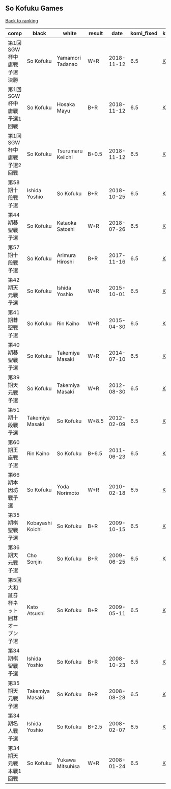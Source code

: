 ## So Kofuku Games

[Back to ranking](index.md)




| **comp** | **black** | **white** | **result** | **date** | **komi_fixed** | **kifu** | 
| --- | --- | --- | --- | --- | --- | --- |
| 第1回SGW杯中庸戦予選決勝 | So Kofuku | Yamamori Tadanao | W+R | 2018-11-12 | 6.5 | [Kifu](https://kifudepot.net/kifucontents.php?id=fR4JCIvV8uP9uv1gQ3FG6Q%3D%3D) | 
| 第1回SGW杯中庸戦予選1回戦 | So Kofuku | Hosaka Mayu | B+R | 2018-11-12 | 6.5 | [Kifu](https://kifudepot.net/kifucontents.php?id=ZZw93RxQ2eEJc2IRT8lbmQ%3D%3D) | 
| 第1回SGW杯中庸戦予選2回戦 | So Kofuku | Tsurumaru Keiichi | B+0.5 | 2018-11-12 | 6.5 | [Kifu](https://kifudepot.net/kifucontents.php?id=A1CGyLsqCmGKMx2%2FnJ5iVg%3D%3D) | 
| 第58期十段戦予選 | Ishida Yoshio | So Kofuku | B+R | 2018-10-25 | 6.5 | [Kifu](https://kifudepot.net/kifucontents.php?id=fFDO74jng%2BoS%2FWiYEKAt6Q%3D%3D) | 
| 第44期碁聖戦予選 | So Kofuku | Kataoka Satoshi | W+R | 2018-07-26 | 6.5 | [Kifu](https://kifudepot.net/kifucontents.php?id=IpeF%2FF1N7tshMIIvxujmyg%3D%3D) | 
| 第57期十段戦予選 | So Kofuku | Arimura Hiroshi | B+R | 2017-11-16 | 6.5 | [Kifu](https://kifudepot.net/kifucontents.php?id=LZk4cOsbh4PUiYlGwAZQqA%3D%3D) | 
| 第42期天元戦予選 | So Kofuku | Ishida Yoshio | W+R | 2015-10-01 | 6.5 | [Kifu](https://kifudepot.net/kifucontents.php?id=laFasorNVpt%2BP4ZmZzLotA%3D%3D) | 
| 第41期碁聖戦予選 | So Kofuku | Rin Kaiho | W+R | 2015-04-30 | 6.5 | [Kifu](https://kifudepot.net/kifucontents.php?id=GLwdBhPrPghwvMkSUelLRw%3D%3D) | 
| 第40期碁聖戦予選 | So Kofuku | Takemiya Masaki | W+R | 2014-07-10 | 6.5 | [Kifu](https://kifudepot.net/kifucontents.php?id=xsgGz0AA5we8q%2B4g%2FRg%2B%2FQ%3D%3D) | 
| 第39期天元戦予選 | So Kofuku | Takemiya Masaki | W+R | 2012-08-30 | 6.5 | [Kifu](https://kifudepot.net/kifucontents.php?id=bZicWFFyNspbOr1k02LTrQ%3D%3D) | 
| 第51期十段戦予選 | Takemiya Masaki | So Kofuku | W+8.5 | 2012-02-09 | 6.5 | [Kifu](https://kifudepot.net/kifucontents.php?id=zOkxLi7NcLaL4bldQGApHQ%3D%3D) | 
| 第60期王座戦予選 | Rin Kaiho | So Kofuku | B+6.5 | 2011-06-23 | 6.5 | [Kifu](https://kifudepot.net/kifucontents.php?id=sgbYiNl%2BCbfswzOD2jG3Pw%3D%3D) | 
| 第66期本因坊戦予選 | So Kofuku | Yoda Norimoto | W+R | 2010-02-18 | 6.5 | [Kifu](https://kifudepot.net/kifucontents.php?id=ina0uuPPqoSggqsQrrs5Hg%3D%3D) | 
| 第35期棋聖戦予選 | Kobayashi Koichi | So Kofuku | B+R | 2009-10-15 | 6.5 | [Kifu](https://kifudepot.net/kifucontents.php?id=o3dYUClcF8q4x%2Bbo5NfR6Q%3D%3D) | 
| 第36期天元戦予選 | Cho Sonjin | So Kofuku | B+R | 2009-06-25 | 6.5 | [Kifu](https://kifudepot.net/kifucontents.php?id=hVBfZT1tMVWZPihsGm0ZCg%3D%3D) | 
| 第5回大和証券杯ネット囲碁オープン予選 | Kato Atsushi | So Kofuku | B+R | 2009-05-11 | 6.5 | [Kifu](https://kifudepot.net/kifucontents.php?id=QfMFCLlpsrBENZ1rNVSr5g%3D%3D) | 
| 第34期棋聖戦予選 | Ishida Yoshio | So Kofuku | B+R | 2008-10-23 | 6.5 | [Kifu](https://kifudepot.net/kifucontents.php?id=2cKmT7VQfWFB8cw9cdXllQ%3D%3D) | 
| 第35期天元戦予選 | Takemiya Masaki | So Kofuku | B+R | 2008-08-28 | 6.5 | [Kifu](https://kifudepot.net/kifucontents.php?id=0XaBh9WQGpk8mhxmkQaB%2Bg%3D%3D) | 
| 第34期名人戦予選 | Ishida Yoshio | So Kofuku | B+2.5 | 2008-02-07 | 6.5 | [Kifu](https://kifudepot.net/kifucontents.php?id=1uDOlWmr74M3SfQBW%2FNkrA%3D%3D) | 
| 第34期天元戦本戦1回戦 | So Kofuku | Yukawa Mitsuhisa | W+R | 2008-01-24 | 6.5 | [Kifu](https://kifudepot.net/kifucontents.php?id=KCI0eQtV1adctA4FUf4Jyg%3D%3D) |




